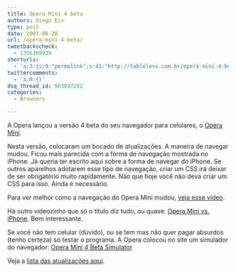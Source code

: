 ```yaml
---
title: Opera Mini 4 beta
authors: Diego Eis
type: post
date: 2007-06-20
url: /opera-mini-4-beta/
tweetbackscheck:
  - 1356369939
shorturls:
  - 'a:3:{s:9:"permalink";s:41:"http://tableless.com.br/opera-mini-4-beta";s:7:"tinyurl";s:26:"http://tinyurl.com/44gum4t";s:4:"isgd";s:19:"http://is.gd/VSATfx";}'
twittercomments:
  - 'a:0:{}'
dsq_thread_id: 503037282
categories:
  - Browsers

---
```

A Opera lançou a versão 4 beta do seu navegador para celulares, o [Opera Mini][1].

Nesta versão, colocaram um bocado de atualizações. A maneira de navegar mudou. Ficou mais parecida com a forma de navegação mostrada no iPhone. Já queria ter escrito aqui sobre a forma de navegar do iPhone. Se outros aparelhos adotarem esse tipo de navegação, criar um CSS irá deixar de ser obrigatório muito rapidamente. Não que hoje você não deva criar um CSS para isso. Ainda é necessário.

Para ver melhor como a navegação do Opera Mini mudou, [veja esse vídeo][2].
  
Há outro videozinho que só o título diz tudo, ou quase: [Opera Mini vs. iPhone][3]. Bem interessante.

Se você não tem celular (dúvido), ou se tem mas não quer pagar absurdos (tenho certeza) só testar o programa. A Opera colocou no site um simulador do navegador: [Opera Mini 4 Beta Simulator][4]

Veja a [lista das atualizações aqui][5].

 [1]: http://www.operamini.com/beta/
 [2]: http://www.operamini.com/beta/demo/
 [3]: http://www.operamini.com/beta/video/
 [4]: http://www.operamini.com/beta/simulator/
 [5]: http://www.operamini.com/beta/features/
